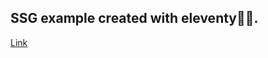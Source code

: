 ## SSG example created with eleventy🦡🎈.

[Link](https://lautarofuente.github.io/static-site-generator-eleventy-example/)
